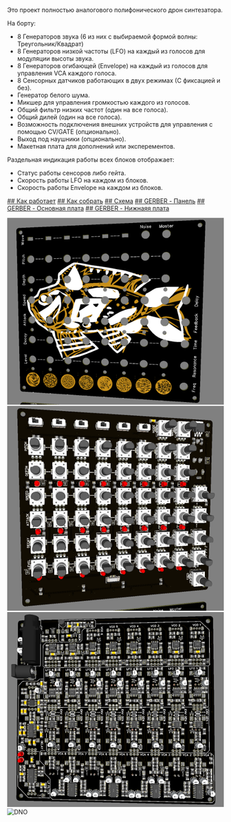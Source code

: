 Это проект полностью аналогового полифонического дрон синтезатора.

На борту:
+ 8 Генераторов звука (6 из них с выбираемой формой волны: Треугольник/Квадрат)
+ 8 Генераторов низкой частоты (LFO) на каждый из голосов для модуляции высоты звука.
+ 8 Генераторов огибающей (Envelope) на каждый из голосов для управления VCA каждого голоса.
+ 8 Сенсорных датчиков работающих в двух режимах (С фиксацией и без).
+ Генератор белого шума.
+ Микшер для управления громкостью каждого из голосов.
+ Общий фильтр низких частот (один на все голоса).
+ Общий дилей (один на все голоса).
+ Возможность подключения внешних устройств для управления с помощью CV/GATE (опционально).
+ Выход под наушники (опционально).
+ Макетная плата для дополнений или эксперементов.

Раздельная индикация работы всех блоков отображает:
+ Статус работы сенсоров либо гейта.
+ Скорость работы LFO на каждом из блоков.
+ Скорость работы Envelope на каждом из блоков.

[## Как работает](How%20it%20works/README.MD)
[## Как собрать](How%20to%20assemble/README.MD)
[## Схема](Schematic/Schematic_TouchDrone%20MK2_2022-10-09.pdf)
[## GERBER - Панель](PCB/Gerber_PANEL.zip)
[## GERBER - Основная плата](PCB/Gerber_MOTHER.zip)
[## GERBER - Нижнаяя плата](PCB/Gerber_DNISHE.zip) 

![Panel](Image/Panel.png)
![PCBT](Image/PCB%20T.png)
![PCBB](Image/PCB%20B.png)
![DNO](Image/DNO.pngs)
